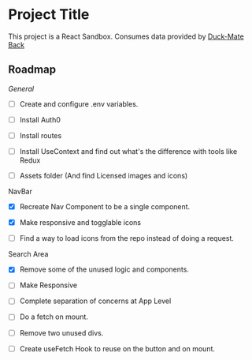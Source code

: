 # Project Title

This project is a React Sandbox. Consumes data provided by [Duck-Mate Back](https://github.com/Tirsog/duckmate-back)


## Roadmap

*General*

- [ ]  Create and configure .env variables.
- [ ]  Install Auth0
- [ ]  Install routes
- [ ]  Install UseContext and find out what's the difference with tools like Redux
- [ ]  Assets folder (And find Licensed images and icons)


NavBar

- [x]  Recreate Nav Component to be a single component.
- [x]  Make responsive and togglable icons
- [ ]  Find a way to load icons from the repo instead of doing a request.



Search Area

- [x]  Remove some of the unused logic and components.
- [ ]  Make Responsive
- [ ]  Complete separation of concerns at App Level
- [ ]  Do a fetch on mount.
- [ ]  Remove two unused divs.
- [ ]  Create useFetch Hook to reuse on the button and on mount.

